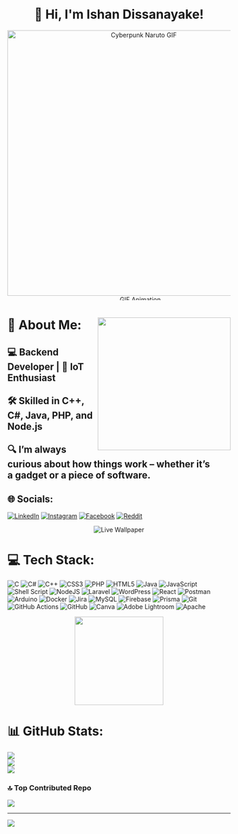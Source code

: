 <h1 align="center">👋 Hi, I'm Ishan Dissanayake!</h1>
<div align="center">
<img src="cyberpunk-naruto-rainy-street-moewalls-com-ezgif.com-speed.gif" width="600px" alt="Cyberpunk Naruto GIF">  
<img src="https://user-images.githubusercontent.com/74038190/212284100-561aa473-3905-4a80-b561-0d28506553ee.gif" width="600"  height="10" alt="GIF Animation" />
</div>
  


<div>
   <img  align="right" src="https://user-images.githubusercontent.com/74038190/229223263-cf2e4b07-2615-4f87-9c38-e37600f8381a.gif" width="300" height="300" /> 
     <h1>💫 About Me:</h1>   
  
  <h2> 💻 Backend Developer | 🔧 IoT Enthusiast  <br>
    <br>
      🛠️ Skilled in C++, C#, Java, PHP, and Node.js  <br>
  <br>
    🔍 I’m always curious about how things work – whether it’s  &nbsp; &nbsp; &nbsp; a gadget or a piece of software.
   </h2>
   </div>


## 🌐 Socials:
[![LinkedIn](https://img.shields.io/badge/LinkedIn-%230077B5.svg?logo=linkedin&logoColor=white)](https://linkedin.com/in/ishan-dissanayake-9b682528b) [![Instagram](https://img.shields.io/badge/Instagram-%23E4405F.svg?logo=Instagram&logoColor=white)](https://instagram.com/_isha______a) [![Facebook](https://img.shields.io/badge/Facebook-%231877F2.svg?logo=Facebook&logoColor=white)](https://facebook.com/IshanDissanayake00) [![Reddit](https://img.shields.io/badge/Reddit-%23FF4500.svg?logo=Reddit&logoColor=white)](https://reddit.com/user/Dissa00) 


<div align="center">
<img src="https://user-images.githubusercontent.com/74038190/212744287-14f66c13-5458-40dc-9244-8ff533fc8f4a.gif"  alt="Live Wallpaper" />
</div>


# 💻 Tech Stack:
![C](https://img.shields.io/badge/c-%2300599C.svg?style=for-the-badge&logo=c&logoColor=white) ![C#](https://img.shields.io/badge/c%23-%23239120.svg?style=for-the-badge&logo=csharp&logoColor=white) ![C++](https://img.shields.io/badge/c++-%2300599C.svg?style=for-the-badge&logo=c%2B%2B&logoColor=white) ![CSS3](https://img.shields.io/badge/css3-%231572B6.svg?style=for-the-badge&logo=css3&logoColor=white) ![PHP](https://img.shields.io/badge/php-%23777BB4.svg?style=for-the-badge&logo=php&logoColor=white) ![HTML5](https://img.shields.io/badge/html5-%23E34F26.svg?style=for-the-badge&logo=html5&logoColor=white) ![Java](https://img.shields.io/badge/java-%23ED8B00.svg?style=for-the-badge&logo=openjdk&logoColor=white) ![JavaScript](https://img.shields.io/badge/javascript-%23323330.svg?style=for-the-badge&logo=javascript&logoColor=%23F7DF1E) ![Shell Script](https://img.shields.io/badge/shell_script-%23121011.svg?style=for-the-badge&logo=gnu-bash&logoColor=white) ![NodeJS](https://img.shields.io/badge/node.js-6DA55F?style=for-the-badge&logo=node.js&logoColor=white) ![Laravel](https://img.shields.io/badge/laravel-%23FF2D20.svg?style=for-the-badge&logo=laravel&logoColor=white) ![WordPress](https://img.shields.io/badge/WordPress-%23117AC9.svg?style=for-the-badge&logo=WordPress&logoColor=white) ![React](https://img.shields.io/badge/react-%2320232a.svg?style=for-the-badge&logo=react&logoColor=%2361DAFB) ![Postman](https://img.shields.io/badge/Postman-FF6C37?style=for-the-badge&logo=postman&logoColor=white) ![Arduino](https://img.shields.io/badge/-Arduino-00979D?style=for-the-badge&logo=Arduino&logoColor=white) ![Docker](https://img.shields.io/badge/docker-%230db7ed.svg?style=for-the-badge&logo=docker&logoColor=white) ![Jira](https://img.shields.io/badge/jira-%230A0FFF.svg?style=for-the-badge&logo=jira&logoColor=white) ![MySQL](https://img.shields.io/badge/mysql-4479A1.svg?style=for-the-badge&logo=mysql&logoColor=white) ![Firebase](https://img.shields.io/badge/firebase-a08021?style=for-the-badge&logo=firebase&logoColor=ffcd34) ![Prisma](https://img.shields.io/badge/Prisma-3982CE?style=for-the-badge&logo=Prisma&logoColor=white) ![Git](https://img.shields.io/badge/git-%23F05033.svg?style=for-the-badge&logo=git&logoColor=white) ![GitHub Actions](https://img.shields.io/badge/github%20actions-%232671E5.svg?style=for-the-badge&logo=githubactions&logoColor=white) ![GitHub](https://img.shields.io/badge/github-%23121011.svg?style=for-the-badge&logo=github&logoColor=white) ![Canva](https://img.shields.io/badge/Canva-%2300C4CC.svg?style=for-the-badge&logo=Canva&logoColor=white) ![Adobe Lightroom](https://img.shields.io/badge/Adobe%20Lightroom-31A8FF.svg?style=for-the-badge&logo=Adobe%20Lightroom&logoColor=white) ![Apache](https://img.shields.io/badge/apache-%23D42029.svg?style=for-the-badge&logo=apache&logoColor=white)

<div align="center">
<img src="https://user-images.githubusercontent.com/74038190/226127923-0e8b7792-7b3c-462b-951b-63c96ba1a5af.gif" width="200" height="200" />
</div>

# 📊 GitHub Stats:

![](https://github-readme-stats.vercel.app/api?username=Ishan-Dissanayake&theme=dark&hide_border=false&include_all_commits=true&count_private=true) <br/>
![](https://github-readme-streak-stats.herokuapp.com/?user=Ishan-Dissanayake&theme=dark&hide_border=false)<br/>
![](https://github-readme-stats.vercel.app/api/top-langs/?username=Ishan-Dissanayake&theme=dark&hide_border=false&include_all_commits=true&count_private=true&layout=compact)


### 🔝 Top Contributed Repo
![](https://github-contributor-stats.vercel.app/api?username=Ishan-Dissanayake&limit=5&theme=transparent&combine_all_yearly_contributions=true)

---
[![](https://visitcount.itsvg.in/api?id=Ishan-Dissanayake&icon=5&color=0)](https://visitcount.itsvg.in)

<!-- Proudly created with GPRM ( https://gprm.itsvg.in ) -->
